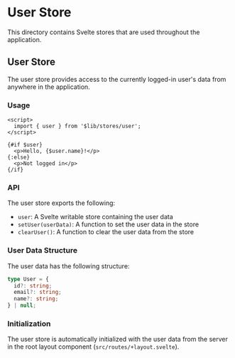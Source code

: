 # User Store

This directory contains Svelte stores that are used throughout the application.

## User Store

The user store provides access to the currently logged-in user's data from anywhere in the application.

### Usage

```svelte
<script>
  import { user } from '$lib/stores/user';
</script>

{#if $user}
  <p>Hello, {$user.name}!</p>
{:else}
  <p>Not logged in</p>
{/if}
```

### API

The user store exports the following:

- `user`: A Svelte writable store containing the user data
- `setUser(userData)`: A function to set the user data in the store
- `clearUser()`: A function to clear the user data from the store

### User Data Structure

The user data has the following structure:

```typescript
type User = {
  id?: string;
  email?: string;
  name?: string;
} | null;
```

### Initialization

The user store is automatically initialized with the user data from the server in the root layout component (`src/routes/+layout.svelte`).